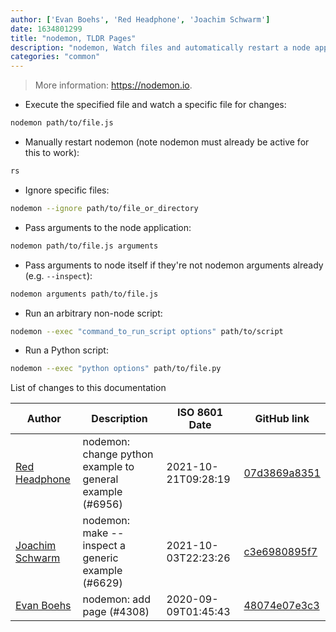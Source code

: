 ```yaml
---
author: ['Evan Boehs', 'Red Headphone', 'Joachim Schwarm']
date: 1634801299
title: "nodemon, TLDR Pages"
description: "nodemon, Watch files and automatically restart a node application when changes are detected."
categories: "common"
---
```

> More information: <https://nodemon.io>.

- Execute the specified file and watch a specific file for changes:

```bash
nodemon path/to/file.js
```

- Manually restart nodemon (note nodemon must already be active for this to work):

```bash
rs
```

- Ignore specific files:

```bash
nodemon --ignore path/to/file_or_directory
```

- Pass arguments to the node application:

```bash
nodemon path/to/file.js arguments
```

- Pass arguments to node itself if they're not nodemon arguments already (e.g. `--inspect`):

```bash
nodemon arguments path/to/file.js
```

- Run an arbitrary non-node script:

```bash
nodemon --exec "command_to_run_script options" path/to/script
```

- Run a Python script:

```bash
nodemon --exec "python options" path/to/file.py
```
List of changes to this documentation


Author | Description | ISO 8601 Date | GitHub link
------|-----|-----|-----
[Red Headphone](mailto:55500003+RedHeadphone@users.noreply.github.com) | nodemon: change python example to general example (#6956) | 2021-10-21T09:28:19 | [07d3869a8351](https://github.com/tldr-pages/tldr/commit/07d3869a83517074a4900a7c48a0f44c744cc355)
[Joachim Schwarm](mailto:joachim@schwarm.co) | nodemon: make --inspect a generic example (#6629) | 2021-10-03T22:23:26 | [c3e6980895f7](https://github.com/tldr-pages/tldr/commit/c3e6980895f76b295d9eb43174618891290a2a8b)
[Evan Boehs](mailto:evanboehs@gmail.com) | nodemon: add page (#4308) | 2020-09-09T01:45:43 | [48074e07e3c3](https://github.com/tldr-pages/tldr/commit/48074e07e3c3a981701dd200378d349b2f208e90)

